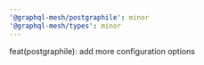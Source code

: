 ```yaml
---
'@graphql-mesh/postgraphile': minor
'@graphql-mesh/types': minor
---
```


feat(postgraphile): add more configuration options
